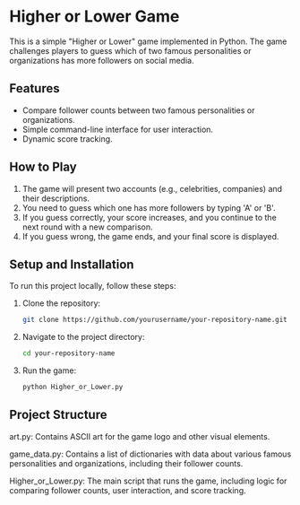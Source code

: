 # Higher or Lower Game

This is a simple "Higher or Lower" game implemented in Python. The game challenges players to guess which of two famous personalities or organizations has more followers on social media.

## Features

- Compare follower counts between two famous personalities or organizations.
- Simple command-line interface for user interaction.
- Dynamic score tracking.

## How to Play

1. The game will present two accounts (e.g., celebrities, companies) and their descriptions.
2. You need to guess which one has more followers by typing 'A' or 'B'.
3. If you guess correctly, your score increases, and you continue to the next round with a new comparison.
4. If you guess wrong, the game ends, and your final score is displayed.

## Setup and Installation

To run this project locally, follow these steps:

1. Clone the repository:

   ```bash
   git clone https://github.com/yourusername/your-repository-name.git

2. Navigate to the project directory:

   ```bash
   cd your-repository-name

4. Run the game:

   ```bash
   python Higher_or_Lower.py

## Project Structure

art.py: Contains ASCII art for the game logo and other visual elements.

game_data.py: Contains a list of dictionaries with data about various famous personalities and organizations, including their follower counts.

Higher_or_Lower.py: The main script that runs the game, including logic for comparing follower counts, user interaction, and score tracking.
